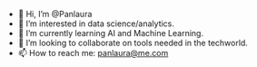 - 👋 Hi, I’m @Panlaura
- 👀 I’m interested in data science/analytics.
- 🌱 I’m currently learning AI and Machine Learning.
- 💞️ I’m looking to collaborate on tools needed in the techworld.
- 📫 How to reach me: panlaura@me.com
